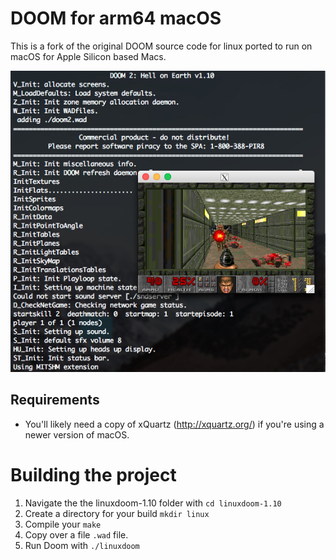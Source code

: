 # DOOM for arm64 macOS

This is a fork of the original DOOM source code for linux ported to run on macOS for Apple Silicon based Macs.

![Alt text](/ScreenShot.jpg?raw=true "DOOM Running on macOS High Sierra!")

## Requirements

* You'll likely need a copy of xQuartz (http://xquartz.org/) if you're using a newer version of macOS.

# Building the project

1. Navigate the the linuxdoom-1.10 folder with `cd linuxdoom-1.10`
2. Create a directory for your build `mkdir linux`
3. Compile your `make`
4. Copy over a file `.wad` file.
5. Run Doom with `./linuxdoom`


